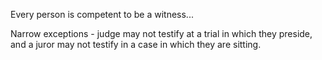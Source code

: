 Every person is competent to be a witness...

Narrow exceptions - judge may not testify at a trial in which they preside, and a juror may not testify in a case in which they are sitting.